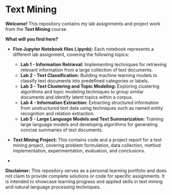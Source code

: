 # Text Mining

**Welcome!** This repository contains my lab assignments and project work from the **Text Mining** course.

**What will you find here?**

* **Five Jupyter Notebook files (.ipynb):** Each notebook represents a different lab assignment, covering the following topics:
    * **Lab 1 - Information Retrieval:** Implementing techniques for retrieving relevant information from a large collection of text documents.
    * **Lab 2 - Text Classification:** Building machine learning models to classify text documents into predefined categories or labels.
    * **Lab 3 - Text Clustering and Topic Modeling:** Exploring clustering algorithms and topic modeling techniques to group similar documents and identify latent topics within a corpus.
    * **Lab 4 - Information Extraction:** Extracting structured information from unstructured text data using techniques such as named entity recognition and relation extraction.
    * **Lab 5 - Large Language Models and Text Summarization:** Training large language models and developing algorithms for generating concise summaries of text documents.

* **Text Mining Project:** This contains code and a project report for a text mining project, covering problem formulation, data collection, method implementation, experimentation, evaluation, and conclusions.
* 
**Disclaimer:** This repository serves as a personal learning portfolio and does not claim to provide complete solutions or code for specific assignments. It is intended to showcase learning progress and applied skills in text mining and natural language processing techniques.
